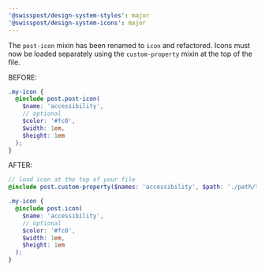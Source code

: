 ```yaml
---
'@swisspost/design-system-styles': major
'@swisspost/design-system-icons': major
---
```


The `post-icon` mixin has been renamed to `icon` and refactored. Icons must now be loaded separately using the `custom-property` mixin at the top of the file.

BEFORE:
```scss
.my-icon {
  @include post.post-icon(
    $name: 'accessibility',
    // optional
    $color: '#fc0',
    $width: 1em,
    $height: 1em
  );
}
```

AFTER:
```scss
// load icon at the top of your file
@include post.custom-property($names: 'accessibility', $path: './path/to/icon/folder');

.my-icon {
  @include post.icon(
    $name: 'accessibility',
    // optional
    $color: '#fc0',
    $width: 1em,
    $height: 1em
  );
}
```
